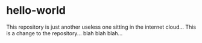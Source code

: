 # hello-world
This repository is just another useless one sitting in the internet cloud...
This is a change to the repository... blah blah blah...
